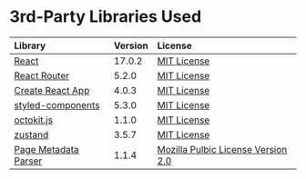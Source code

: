 # 3rd-Party Libraries Used

| Library                                                                     | Version | License                                                                                                   |
| :-------------------------------------------------------------------------- | :------ | :-------------------------------------------------------------------------------------------------------- |
| [React](https://github.com/facebook/react)                                  | 17.0.2  | [MIT License](https://github.com/facebook/react/blob/main/LICENSE)                                        |
| [React Router](https://github.com/remix-run/react-router)                   | 5.2.0   | [MIT License](https://github.com/remix-run/react-router/blob/main/LICENSE.md)                             |
| [Create React App](https://github.com/facebook/create-react-app)            | 4.0.3   | [MIT License](https://github.com/facebook/create-react-app/blob/main/LICENSE)                             |
| [styled-components](https://github.com/styled-components/styled-components) | 5.3.0   | [MIT License](https://github.com/styled-components/styled-components/blob/main/LICENSE)                   |
| [octokit.js](https://github.com/octokit/octokit.js)                         | 1.1.0   | [MIT License](https://github.com/octokit/octokit.js/blob/main/LICENSE)                                    |
| [zustand](https://github.com/pmndrs/zustand)                                | 3.5.7   | [MIT License](https://github.com/pmndrs/zustand/blob/main/LICENSE)                                        |
| [Page Metadata Parser](https://github.com/mozilla/page-metadata-parser)     | 1.1.4   | [Mozilla Pulbic License Version 2.0](https://github.com/mozilla/page-metadata-parser/blob/master/LICENSE) |
